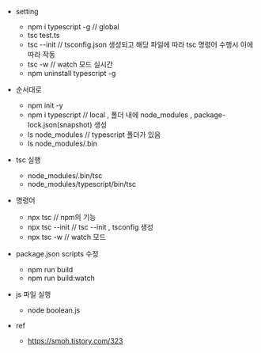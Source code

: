 - setting
  - npm i typescript -g // global
  - tsc test.ts 
  - tsc --init // tsconfig.json 생성되고 해당 파일에 따라 tsc 명령어 수행시 이에 따라 작동
  - tsc -w // watch 모드 실시간
  - npm uninstall typescript -g 

- 순서대로
  - npm init -y
  - npm i typescript // local , 폴더 내에 node_modules , package-lock.json(snapshot) 생성
  - ls node_modules // typescript 폴더가 있음
  - ls node_modules/.bin

- tsc 실행
  - node_modules/.bin/tsc
  - node_modules/typescript/bin/tsc

- 명령어
  - npx tsc // npm의 기능
  - npx tsc --init // tsc --init , tsconfig 생성
  - npx tsc -w // watch 모드

- package.json scripts 수정
  - npm run build
  - npm run build:watch

- js 파일 실행
  - node boolean.js

- ref
  - https://smoh.tistory.com/323
